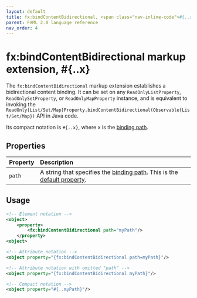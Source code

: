 ```yaml
---
layout: default
title: fx:bindContentBidirectional, <span class="nav-inline-code">#{..x}</span>
parent: FXML 2.0 language reference
nav_order: 4
---
```


# fx:bindContentBidirectional markup extension, #{..x}
The `fx:bindContentBidirectional` markup extension establishes a bidirectional content binding. It can be set on any `ReadOnlyListProperty`, `ReadOnlySetProperty`, or `ReadOnlyMapProperty` instance, and is equivalent to invoking the `ReadOnly{List/Set/Map}Property.bindContentBidirectional(Observable{List/Set/Map})` API in Java code.

Its compact notation is `#{..x}`, where <span class="inline-code">x</span> is the [binding path](../binding/binding-path.html).

## Properties

| Property | Description |
|:-|:-|
| `path` | A string that specifies the [binding path](../binding/binding-path.html). This is the [default property](../property-notation.html#default-property). |

## Usage

```xml
<!-- Element notation -->
<object>
    <property>
        <fx:bindContentBidirectional path="myPath"/>
    </property>
<object>

<!-- Attribute notation -->
<object property="{fx:bindContentBidirectional path=myPath}"/>

<!-- Attribute notation with omitted "path" -->
<object property="{fx:bindContentBidirectional myPath}"/>

<!-- Compact notation -->
<object property="#{..myPath}"/>
```